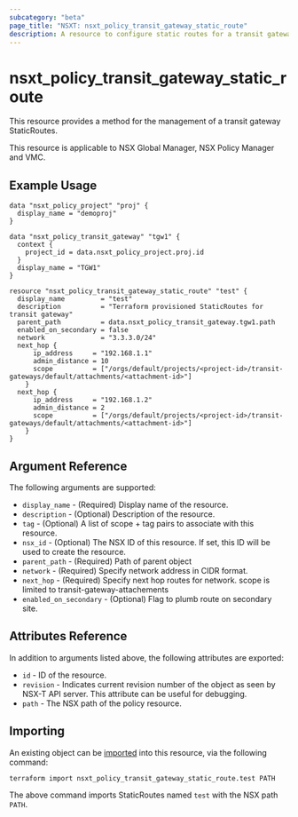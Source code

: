 ```yaml
---
subcategory: "beta"
page_title: "NSXT: nsxt_policy_transit_gateway_static_route"
description: A resource to configure static routes for a transit gateway
---
```


# nsxt_policy_transit_gateway_static_route

This resource provides a method for the management of a transit gateway StaticRoutes.

This resource is applicable to NSX Global Manager, NSX Policy Manager and VMC.

## Example Usage

```hcl
data "nsxt_policy_project" "proj" {
  display_name = "demoproj"
}

data "nsxt_policy_transit_gateway" "tgw1" {
  context {
    project_id = data.nsxt_policy_project.proj.id
  }
  display_name = "TGW1"
}

resource "nsxt_policy_transit_gateway_static_route" "test" {
  display_name         = "test"
  description          = "Terraform provisioned StaticRoutes for transit gateway"
  parent_path          = data.nsxt_policy_transit_gateway.tgw1.path
  enabled_on_secondary = false
  network              = "3.3.3.0/24"
  next_hop {
      ip_address     = "192.168.1.1"
      admin_distance = 10
      scope          = ["/orgs/default/projects/<project-id>/transit-gateways/default/attachments/<attachment-id>"]
    }
  next_hop {
      ip_address     = "192.168.1.2"
      admin_distance = 2
      scope          = ["/orgs/default/projects/<project-id>/transit-gateways/default/attachments/<attachment-id>"]
    }
}

```

## Argument Reference

The following arguments are supported:

* `display_name` - (Required) Display name of the resource.
* `description` - (Optional) Description of the resource.
* `tag` - (Optional) A list of scope + tag pairs to associate with this resource.
* `nsx_id` - (Optional) The NSX ID of this resource. If set, this ID will be used to create the resource.
* `parent_path` - (Required) Path of parent object
* `network` - (Required) Specify network address in CIDR format.
* `next_hop` - (Required) Specify next hop routes for network. scope is limited to transit-gateway-attachements
* `enabled_on_secondary` - (Optional) Flag to plumb route on secondary site.


## Attributes Reference

In addition to arguments listed above, the following attributes are exported:

* `id` - ID of the resource.
* `revision` - Indicates current revision number of the object as seen by NSX-T API server. This attribute can be useful for debugging.
* `path` - The NSX path of the policy resource.

## Importing

An existing object can be [imported][docs-import] into this resource, via the following command:

[docs-import]: https://www.terraform.io/cli/import

```
terraform import nsxt_policy_transit_gateway_static_route.test PATH
```

The above command imports StaticRoutes named `test` with the NSX path `PATH`.
